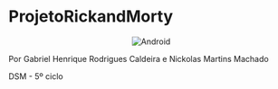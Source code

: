 # ProjetoRickandMorty


<p align="center" width="50">
  <img src="https://media.giphy.com/media/llarwdtFqG63IlqUR1/giphy.gif" alt="Android">
</p>


Por Gabriel Henrique Rodrigues Caldeira e Nickolas Martins Machado

DSM - 5º ciclo
